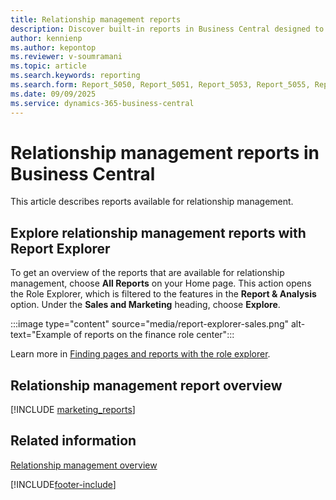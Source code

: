 ```yaml
---
title: Relationship management reports
description: Discover built-in reports in Business Central designed to help you monitor and manage your relationship management activities.
author: kennienp
ms.author: kepontop
ms.reviewer: v-soumramani
ms.topic: article
ms.search.keywords: reporting
ms.search.form: Report_5050, Report_5051, Report_5053, Report_5055, Report_5056, Report_5058, Report_5060, Report_5061, Report_5062, Report_5063, Report_5064, Report_5066, Report_5065, Report_5067, Report_5068
ms.date: 09/09/2025
ms.service: dynamics-365-business-central
---
```


# Relationship management reports in Business Central

This article describes reports available for relationship management.

## Explore relationship management reports with Report Explorer

To get an overview of the reports that are available for relationship management, choose **All Reports** on your Home page. This action opens the Role Explorer, which is filtered to the features in the **Report & Analysis** option. Under the **Sales and Marketing** heading, choose **Explore**.

:::image type="content" source="media/report-explorer-sales.png" alt-text="Example of reports on the finance role center":::

Learn more in [Finding pages and reports with the role explorer](ui-role-explorer.md).

## Relationship management report overview

[!INCLUDE [marketing_reports](includes/marketing-reports-include.md)]

## Related information

[Relationship management overview](marketing-relationship-management.md)  

[!INCLUDE[footer-include](includes/footer-banner.md)]
